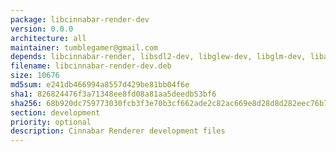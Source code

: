 ```yaml
---
package: libcinnabar-render-dev
version: 0.0.0
architecture: all
maintainer: tumblegamer@gmail.com
depends: libcinnabar-render, libsdl2-dev, libglew-dev, libglm-dev, libassimp-dev
filename: libcinnabar-render-dev.deb
size: 10676
md5sum: e241db466994a8557d429be81bb04f6e
sha1: 826824476f3a71348ee8fd08a81aa5deedb53bf6
sha256: 68b920dc759773030fcb3f3e70b3cf662ade2c82ac669e8d28d8d282eec76b75
section: development
priority: optional
description: Cinnabar Renderer development files
---
```

